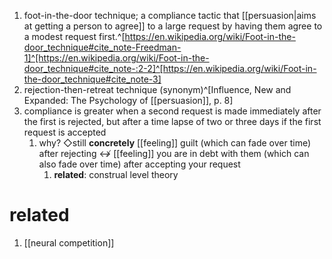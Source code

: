 1. foot-in-the-door technique; a compliance tactic that [[persuasion|aims at getting a person to agree]] to a large request by having them agree to a modest request first.^[https://en.wikipedia.org/wiki/Foot-in-the-door_technique#cite_note-Freedman-1]^[https://en.wikipedia.org/wiki/Foot-in-the-door_technique#cite_note-:2-2]^[https://en.wikipedia.org/wiki/Foot-in-the-door_technique#cite_note-3]
2. rejection-then-retreat technique (synonym)^[Influence, New and Expanded: The Psychology of [[persuasion]], p. 8]
3. compliance is greater when a second request is made immediately after the first is rejected, but after a time lapse of two or three days if the first request is accepted
	1. why? ◇still **concretely** [[feeling]] guilt (which can fade over time) after rejecting ↮ [[feeling]] you are in debt with them (which can also fade over time) after accepting your request
		1. **related**: construal level theory

# related
1. [[neural competition]]